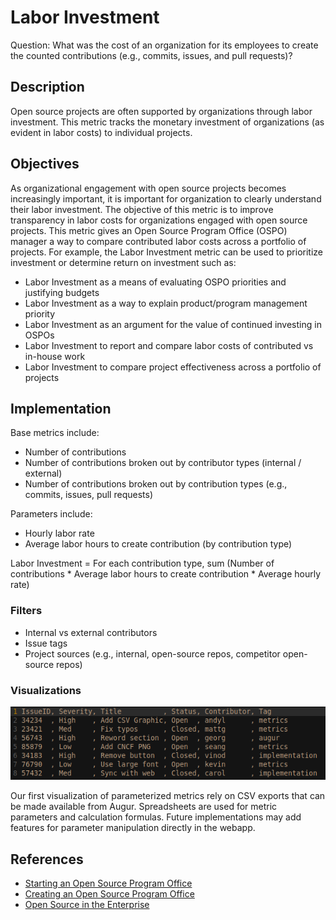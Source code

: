 # Labor Investment

Question: What was the cost of an organization for its employees to create the counted contributions (e.g., commits, issues, and pull requests)?

## Description

Open source projects are often supported by organizations through labor investment. This metric tracks the monetary investment of organizations (as evident in labor costs) to individual projects.

## Objectives 

As organizational engagement with open source projects becomes increasingly important, it is important for organization to clearly understand their labor investment. The objective of this metric is to improve transparency in labor costs for organizations engaged with open source projects. This metric gives an Open Source Program Office (OSPO) manager a way to compare contributed labor costs across a portfolio of projects. For example, the Labor Investment metric can be used to prioritize investment or determine return on investment such as:

  * Labor Investment as a means of evaluating OSPO priorities and justifying budgets
  * Labor Investment as a way to explain product/program management priority
  * Labor Investment as an argument for the value of continued investing in OSPOs
  * Labor Investment to report and compare labor costs of contributed vs in-house work
  * Labor Investment to compare project effectiveness across a portfolio of projects

## Implementation

Base metrics include:
- Number of contributions
- Number of contributions broken out by contributor types (internal / external)
- Number of contributions broken out by contribution types (e.g., commits, issues, pull requests)

Parameters include:
- Hourly labor rate
- Average labor hours to create contribution (by contribution type)

Labor Investment = For each contribution type, sum (Number of contributions * Average labor hours to create contribution * Average hourly rate)

### Filters

* Internal vs external contributors
* Issue tags
* Project sources (e.g., internal, open-source repos, competitor open-source repos)

### Visualizations

![csv](https://github.com/chaoss/wg-value/blob/main/focus-areas/organizational-value/images/labor-investment_csv.png)

Our first visualization of parameterized metrics rely on CSV exports that can be made available from Augur. Spreadsheets are used for metric parameters and calculation formulas.  Future implementations may add features for parameter manipulation directly in the webapp.

## References

- [Starting an Open Source Program Office][l1]
- [Creating an Open Source Program Office][l2]
- [Open Source in the Enterprise][l3]

[l1]: https://www.slideshare.net/caniszczyk/starting-an-open-source-program-office-ospo

[l2]: https://events19.linuxfoundation.org/wp-content/uploads/2018/07/OSLS_2019-untold-story-of-OSPO.pdf

[l3]: https://d1.awsstatic.com/Open%20Source/enterprise-oss-book.pdf
